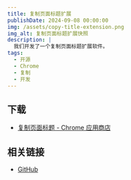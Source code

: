 ```yaml
---
title: 复制页面标题扩展
publishDate: 2024-09-08 00:00:00
img: /assets/copy-title-extension.png
img_alt: 复制页面标题扩展快照
description: |
  我们开发了一个复制页面标题扩展软件。
tags:
  - 开源
  - Chrome
  - 复制
  - 开发
---
```


## 下载

- [复制页面标题 - Chrome 应用商店](https://chromewebstore.google.com/detail/copy-page-title/cofmmgbikdpfpdecffpknclhhlnbfnlg)

## 相关链接

- [GitHub](https://github.com/wangrunlin/copy-title-extension)
